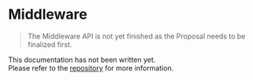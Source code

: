 # Middleware

> The Middleware API is not yet finished as the Proposal needs to be finalized first.

This documentation has not been written yet.<br>
Please refer to the [repository](https://github.com/rofrischmann/alveron) for more information.